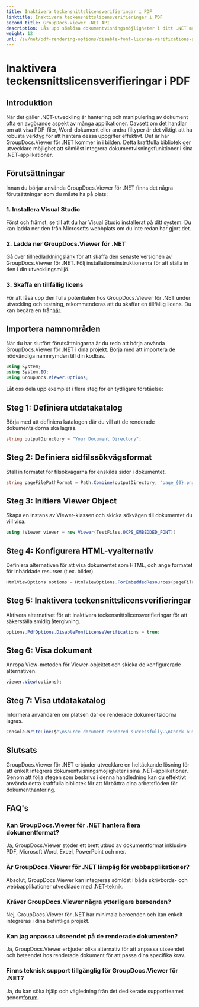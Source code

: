 ```yaml
---
title: Inaktivera teckensnittslicensverifieringar i PDF
linktitle: Inaktivera teckensnittslicensverifieringar i PDF
second_title: GroupDocs.Viewer .NET API
description: Lås upp sömlösa dokumentvisningsmöjligheter i ditt .NET med GroupDocs.Viewer för .NET. Integrera och anpassa dokumentåtergivningen enkelt med minimala beroenden.
weight: 12
url: /sv/net/pdf-rendering-options/disable-font-license-verifications-pdf/
---
```


# Inaktivera teckensnittslicensverifieringar i PDF

## Introduktion
När det gäller .NET-utveckling är hantering och manipulering av dokument ofta en avgörande aspekt av många applikationer. Oavsett om det handlar om att visa PDF-filer, Word-dokument eller andra filtyper är det viktigt att ha robusta verktyg för att hantera dessa uppgifter effektivt. Det är här GroupDocs.Viewer för .NET kommer in i bilden. Detta kraftfulla bibliotek ger utvecklare möjlighet att sömlöst integrera dokumentvisningsfunktioner i sina .NET-applikationer.
## Förutsättningar
Innan du börjar använda GroupDocs.Viewer för .NET finns det några förutsättningar som du måste ha på plats:
### 1. Installera Visual Studio
Först och främst, se till att du har Visual Studio installerat på ditt system. Du kan ladda ner den från Microsofts webbplats om du inte redan har gjort det.
### 2. Ladda ner GroupDocs.Viewer för .NET
 Gå över till[nedladdningslänk](https://releases.groupdocs.com/viewer/net/) för att skaffa den senaste versionen av GroupDocs.Viewer för .NET. Följ installationsinstruktionerna för att ställa in den i din utvecklingsmiljö.
### 3. Skaffa en tillfällig licens
 För att låsa upp den fulla potentialen hos GroupDocs.Viewer för .NET under utveckling och testning, rekommenderas att du skaffar en tillfällig licens. Du kan begära en från[här](https://purchase.groupdocs.com/temporary-license/).

## Importera namnområden
När du har slutfört förutsättningarna är du redo att börja använda GroupDocs.Viewer för .NET i dina projekt. Börja med att importera de nödvändiga namnrymden till din kodbas.
```csharp
using System;
using System.IO;
using GroupDocs.Viewer.Options;
```

Låt oss dela upp exemplet i flera steg för en tydligare förståelse:
## Steg 1: Definiera utdatakatalog
Börja med att definiera katalogen där du vill att de renderade dokumentsidorna ska lagras.
```csharp
string outputDirectory = "Your Document Directory";
```
## Steg 2: Definiera sidfilssökvägsformat
Ställ in formatet för filsökvägarna för enskilda sidor i dokumentet.
```csharp
string pageFilePathFormat = Path.Combine(outputDirectory, "page_{0}.png");
```
## Steg 3: Initiera Viewer Object
Skapa en instans av Viewer-klassen och skicka sökvägen till dokumentet du vill visa.
```csharp
using (Viewer viewer = new Viewer(TestFiles.OXPS_EMBEDDED_FONT))
```
## Steg 4: Konfigurera HTML-vyalternativ
Definiera alternativen för att visa dokumentet som HTML, och ange formatet för inbäddade resurser (t.ex. bilder).
```csharp
HtmlViewOptions options = HtmlViewOptions.ForEmbeddedResources(pageFilePathFormat);
```
## Steg 5: Inaktivera teckensnittslicensverifieringar
Aktivera alternativet för att inaktivera teckensnittslicensverifieringar för att säkerställa smidig återgivning.
```csharp
options.PdfOptions.DisableFontLicenseVerifications = true;
```
## Steg 6: Visa dokument
Anropa View-metoden för Viewer-objektet och skicka de konfigurerade alternativen.
```csharp
viewer.View(options);
```
## Steg 7: Visa utdatakatalog
Informera användaren om platsen där de renderade dokumentsidorna lagras.
```csharp
Console.WriteLine($"\nSource document rendered successfully.\nCheck output in {outputDirectory}.");
```

## Slutsats
GroupDocs.Viewer för .NET erbjuder utvecklare en heltäckande lösning för att enkelt integrera dokumentvisningsmöjligheter i sina .NET-applikationer. Genom att följa stegen som beskrivs i denna handledning kan du effektivt använda detta kraftfulla bibliotek för att förbättra dina arbetsflöden för dokumenthantering.
## FAQ's
### Kan GroupDocs.Viewer för .NET hantera flera dokumentformat?
Ja, GroupDocs.Viewer stöder ett brett utbud av dokumentformat inklusive PDF, Microsoft Word, Excel, PowerPoint och mer.
### Är GroupDocs.Viewer för .NET lämplig för webbapplikationer?
Absolut, GroupDocs.Viewer kan integreras sömlöst i både skrivbords- och webbapplikationer utvecklade med .NET-teknik.
### Kräver GroupDocs.Viewer några ytterligare beroenden?
Nej, GroupDocs.Viewer för .NET har minimala beroenden och kan enkelt integreras i dina befintliga projekt.
### Kan jag anpassa utseendet på de renderade dokumenten?
Ja, GroupDocs.Viewer erbjuder olika alternativ för att anpassa utseendet och beteendet hos renderade dokument för att passa dina specifika krav.
### Finns teknisk support tillgänglig för GroupDocs.Viewer för .NET?
 Ja, du kan söka hjälp och vägledning från det dedikerade supportteamet genom[forum](https://forum.groupdocs.com/c/viewer/9).